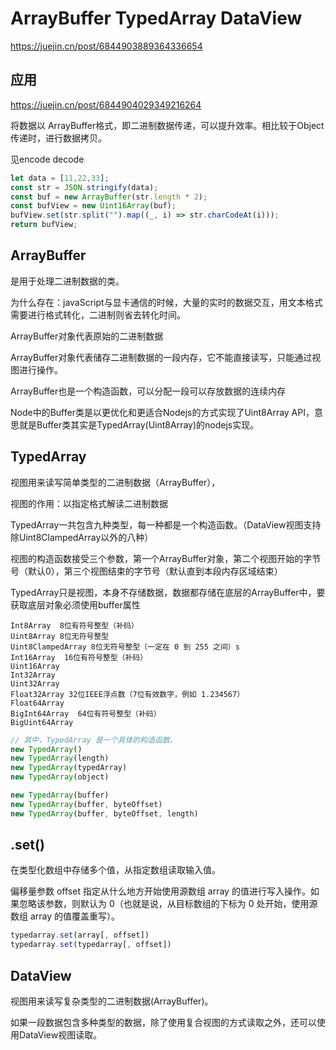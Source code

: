 # ArrayBuffer TypedArray DataView

<https://juejin.cn/post/6844903889364336654>

## 应用

<https://juejin.cn/post/6844904029349216264>

将数据以 ArrayBuffer格式，即二进制数据传递，可以提升效率。相比较于Object传递时，进行数据拷贝。

见encode decode

```js
let data = [11,22,33];
const str = JSON.stringify(data);
const buf = new ArrayBuffer(str.length * 2);
const bufView = new Uint16Array(buf);
bufView.set(str.split("").map((_, i) => str.charCodeAt(i)));
return bufView;
```

## ArrayBuffer

是用于处理二进制数据的类。

为什么存在：javaScript与显卡通信的时候，大量的实时的数据交互，用文本格式需要进行格式转化，二进制则省去转化时间。

ArrayBuffer对象代表原始的二进制数据

ArrayBuffer对象代表储存二进制数据的一段内存，它不能直接读写，只能通过视图进行操作。

ArrayBuffer也是一个构造函数，可以分配一段可以存放数据的连续内存

Node中的Buffer类是以更优化和更适合Nodejs的方式实现了Uint8Array API，意思就是Buffer类其实是TypedArray(Uint8Array)的nodejs实现。

## TypedArray

视图用来读写简单类型的二进制数据（ArrayBuffer），

视图的作用：以指定格式解读二进制数据

TypedArray一共包含九种类型，每一种都是一个构造函数。（DataView视图支持除Uint8ClampedArray以外的八种）

视图的构造函数接受三个参数，第一个ArrayBuffer对象，第二个视图开始的字节号（默认0），第三个视图结束的字节号（默认直到本段内存区域结束）

TypedArray只是视图，本身不存储数据，数据都存储在底层的ArrayBuffer中，要获取底层对象必须使用buffer属性

```
Int8Array  8位有符号整型（补码）
Uint8Array 8位无符号整型
Uint8ClampedArray 8位无符号整型（一定在 0 到 255 之间）s
Int16Array  16位有符号整型（补码）
Uint16Array
Int32Array
Uint32Array
Float32Array 32位IEEE浮点数（7位有效数字，例如 1.234567）
Float64Array 
BigInt64Array  64位有符号整型（补码）
BigUint64Array
```

```js
// 其中，TypedArray 是一个具体的构造函数。
new TypedArray()
new TypedArray(length)
new TypedArray(typedArray)
new TypedArray(object)

new TypedArray(buffer)
new TypedArray(buffer, byteOffset)
new TypedArray(buffer, byteOffset, length)
```

## .set()

在类型化数组中存储多个值，从指定数组读取输入值。

偏移量参数 offset 指定从什么地方开始使用源数组 array 的值进行写入操作。如果忽略该参数，则默认为 0（也就是说，从目标数组的下标为 0 处开始，使用源数组 array 的值覆盖重写）。

```js
typedarray.set(array[, offset])
typedarray.set(typedarray[, offset])
```

## DataView

视图用来读写复杂类型的二进制数据(ArrayBuffer)。

如果一段数据包含多种类型的数据，除了使用复合视图的方式读取之外，还可以使用DataView视图读取。
